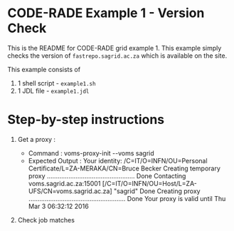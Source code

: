 # CODE-RADE Example 1 - Version Check

This is the README for CODE-RADE grid example 1. This example simply checks the version of `fastrepo.sagrid.ac.za` which is available on the site.

This example consists of

  1. 1 shell script - `example1.sh`
  2. 1 JDL file - `example1.jdl`

# Step-by-step instructions

  1. Get a proxy :
     * Command :
           voms-proxy-init --voms sagrid
     * Expected Output :
            Your identity: /C=IT/O=INFN/OU=Personal Certificate/L=ZA-MERAKA/CN=Bruce Becker
            Creating temporary proxy .................................................
            Done
            Contacting  voms.sagrid.ac.za:15001 [/C=IT/O=INFN/OU=Host/L=ZA-UFS/CN=voms.sagrid.ac.za] "sagrid" Done
            Creating proxy ......................................................
            Done
            Your proxy is valid until Thu Mar  3 06:32:12 2016

  1. Check job matches
